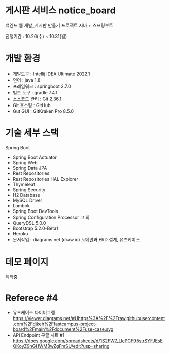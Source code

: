 # 게시판 서비스 notice_board
백엔드 웹 개발_게시판 만들기 프로젝트 자바 + 스프링부트

진행기간 : 10.26(수) ~ 10.31(월)
# 개발 환경
- 개발도구 : Intellij IDEA Ultimate 2022.1
- 언어 : java 1.8
- 프레임워크 : springboot 2.7.0
- 빌드 도구 : gradle 7.4.1
- 소스코드 관리 : Git 2.36.1
- Git 호스팅 : GitHub
- Gut GUI : GitKraken Pro 8.5.0
# 기술 세부 스택
Spring Boot
- Spring Boot Actuator
- Spring Web
- Spring Data JPA
- Rest Repositories
- Rest Repositories HAL Explorer
- Thymeleaf
- Spring Security
- H2 Database
- MySQL Driver
- Lombok
- Spring Boot DevTools
- Spring Configuration Processor
그 외
- QueryDSL 5.0.0
- Bootstrap 5.2.0-Beta1
- Heroku
- 문서작업 : diagrams.net (draw.io) 도메인과 ERD 설계, 유즈케이스
# 데모 페이지
제작중
# Referece #4
- 유즈케이스 다이어그램
https://viewer.diagrams.net/#Uhttps%3A%2F%2Fraw.githubusercontent.com%2Fdjkeh%2Ffastcampus-project-board%2Fmain%2Fdocument%2Fuse-case.svg
- API Endpoint 구글 시트 #1
https://docs.google.com/spreadsheets/d/1S2FW7_LlePGF95strSYFJEsEQKoyZ9nGHWM8wZgFmSU/edit?usp=sharing
